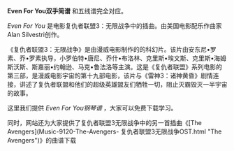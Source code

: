 

**Even For You双手简谱** 和五线谱完全对应。

_Even For You_ 是电影复仇者联盟3：无限战争中的插曲。由美国电影配乐作曲家Alan Silvestri创作。

《复仇者联盟3：无限战争》是由漫威电影制作的的科幻片。该片由安东尼•罗素、乔•罗素执导，小罗伯特•唐尼、乔什•布洛林、克里斯•埃文斯、克里斯•海姆斯沃斯、斯嘉丽•约翰逊、马克•鲁法洛等主演。这是《复仇者联盟》系列电影的第三部，是漫威电影宇宙的第十九部电影，该片与《雷神3：诸神黄昏》剧情连接，讲述了复仇者联盟和他们的超级英雄盟友们牺牲一切，阻止灭霸毁灭一半宇宙的故事。

这里我们提供 _Even For You钢琴谱_ ，大家可以免费下载学习。

同时，网站还为大家提供了复仇者联盟3无限战争中的另一首插曲《[The Avengers](Music-9120-The-Avengers-
复仇者联盟3无限战争OST.html "The Avengers")》的曲谱下载

